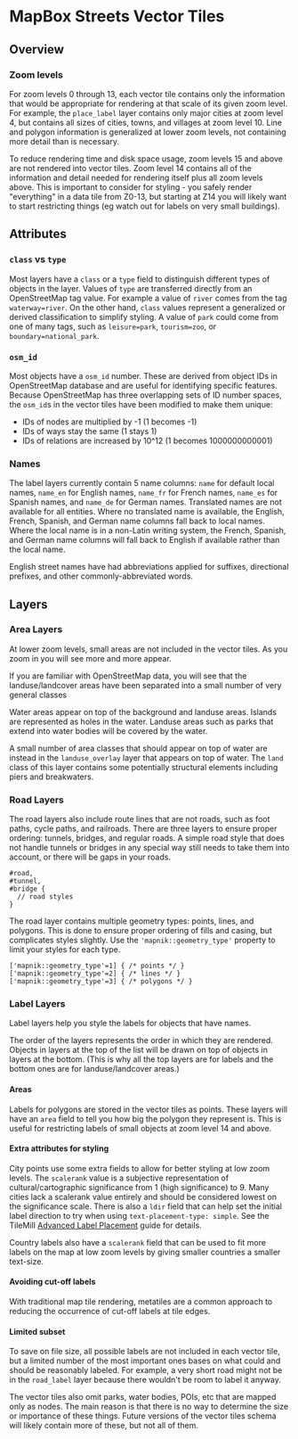 MapBox Streets Vector Tiles
===========================

Overview
--------

### Zoom levels

For zoom levels 0 through 13, each vector tile contains only the information that would be appropriate for rendering at that scale of its given zoom level. For example, the `place_label` layer contains only major cities at zoom level 4, but contains all sizes of cities, towns, and villages at zoom level 10. Line and polygon information is generalized at lower zoom levels, not containing more detail than is necessary.

To reduce rendering time and disk space usage, zoom levels 15 and above are not rendered into vector tiles. Zoom level 14 contains all of the information and detail needed for rendering itself plus all zoom levels above. This is important to consider for styling - you safely render "everything" in a data tile from Z0-13, but starting at Z14 you will likely want to start restricting things (eg watch out for labels on very small buildings).

Attributes
----------

### `class` vs `type`

Most layers have a `class` or a `type` field to distinguish different types of objects in the layer. Values of `type` are transferred directly from an OpenStreetMap tag value. For example a value of `river` comes from the tag `waterway=river`. On the other hand, `class` values represent a generalized or derived classification to simplify styling. A value of `park` could come from one of many tags, such as `leisure=park`, `tourism=zoo`, or `boundary=national_park`.

### `osm_id`

Most objects have a `osm_id` number. These are derived from object IDs in OpenStreetMap database and are useful for identifying specific features. Because OpenStreetMap has three overlapping sets of ID number spaces, the `osm_id`s in the vector tiles have been modified to make them unique:

<!-- V2 -->
- IDs of nodes are multiplied by -1 (1 becomes -1)
- IDs of ways stay the same (1 stays 1)
- IDs of relations are increased by 10^12 (1 becomes 1000000000001)

<!-- V3, coming soon
- IDs of nodes are multiplied by -1 (1 becomes -1)
- IDs of ways that are lines stay the same (1 stays 1)
- IDs of ways that are polygons are increased by 10^12 (1 becomes 1000000000001)
- IDs of relations that are lines are increased by 2\*10^12  (1 becomes 2000000000001)
- IDs of relations that are polygons are increased by 3\*10^12 (1 becomes 3000000000001)
-->

### Names

The label layers currently contain 5 name columns: `name` for default local names, `name_en` for English names, `name_fr` for French names, `name_es` for Spanish names, and `name_de` for German names. Translated names are not available for all entities. Where no translated name is available, the English, French, Spanish, and German name columns fall back to local names. Where the local name is in a non-Latin writing system, the French, Spanish, and German name columns will fall back to English if available rather than the local name.

English street names have had abbreviations applied for suffixes, directional prefixes, and other commonly-abbreviated words.


Layers
------

### Area Layers

At lower zoom levels, small areas are not included in the vector tiles. As you zoom in you will see more and more appear.

If you are familiar with OpenStreetMap data, you will see that the landuse/landcover areas have been separated into a small number of very general classes

Water areas appear on top of the background and landuse areas. Islands are represented as holes in the water. Landuse areas such as parks that extend into water bodies will be covered by the water.

A small number of area classes that should appear on top of water are instead in the `landuse_overlay` layer that appears on top of water. The `land` class of this layer contains some potentially structural elements including piers and breakwaters.


### Road Layers

The road layers also include route lines that are not roads, such as foot paths, cycle paths, and railroads. There are three layers to ensure proper ordering: tunnels, bridges, and regular roads. A simple road style that does not handle tunnels or bridges in any special way still needs to take them into account, or there will be gaps in your roads.

    #road,
    #tunnel,
    #bridge {
      // road styles
    }

The road layer contains multiple geometry types: points, lines, and polygons. This is done to ensure proper ordering of fills and casing, but complicates styles slightly. Use the `'mapnik::geometry_type'` property to limit your styles for each type.

    ['mapnik::geometry_type'=1] { /* points */ }
    ['mapnik::geometry_type'=2] { /* lines */ }
    ['mapnik::geometry_type'=3] { /* polygons */ }


### Label Layers

Label layers help you style the labels for objects that have names.

The order of the layers represents the order in which they are rendered. Objects in layers at the top of the list will be drawn on top of objects in layers at the bottom. (This is why all the top layers are for labels and the bottom ones are for landuse/landcover areas.)

#### Areas

Labels for polygons are stored in the vector tiles as points. These layers will have an `area` field to tell you how big the polygon they represent is. This is useful for restricting labels of small objects at zoom level 14 and above.

#### Extra attributes for styling

City points use some extra fields to allow for better styling at low zoom levels. The `scalerank` value is a subjective representation of cultural/cartographic significance from 1 (high significance) to 9. Many cities lack a scalerank value entirely and should be considered lowest on the significance scale. There is also a `ldir` field that can help set the initial label direction to try when using `text-placement-type: simple`. See the TileMill [Advanced Label Placement][1] guide for details.

[1]: http://mapbox.com/tilemill/docs/guides/labels-advanced/

Country labels also have a `scalerank` field that can be used to fit more labels on the map at low zoom levels by giving smaller countries a smaller text-size.

#### Avoiding cut-off labels

With traditional map tile rendering, metatiles are a common approach to reducing the occurrence of cut-off labels at tile edges.

#### Limited subset

To save on file size, all possible labels are not included in each vector tile, but a limited number of the most important ones bases on what could and should be reasonably labeled. For example, a very short road might not be in the `road_label` layer because there wouldn't be room to label it anyway.

The vector tiles also omit parks, water bodies, POIs, etc that are mapped only as nodes. The main reason is that there is no way to determine the size or importance of these things. Future versions of the vector tiles schema will likely contain more of these, but not all of them.
